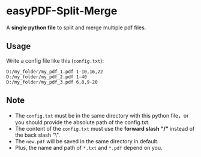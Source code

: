 # easyPDF-Split-Merge
A **single python file** to split and merge multiple pdf files.

## Usage

Write a config file like this (`config.txt`):

```
D:/my_folder/my_pdf_1.pdf 1-10,16,22
D:/my_folder/my_pdf_2.pdf 1-40
D:/my_folder/my_pdf_3.pdf 6,8,9-20
```

## Note
* The `config.txt` must be in the same directory with this python file，or you should provide the absolute path of the config.txt.
* The content of the `config.txt` must use the **forward slash "/"** instead of the back slash "\\".
* The `new.pdf` will be saved in the same directory in default.
* Plus, the name and path of `*.txt` and `*.pdf` depend on you.
